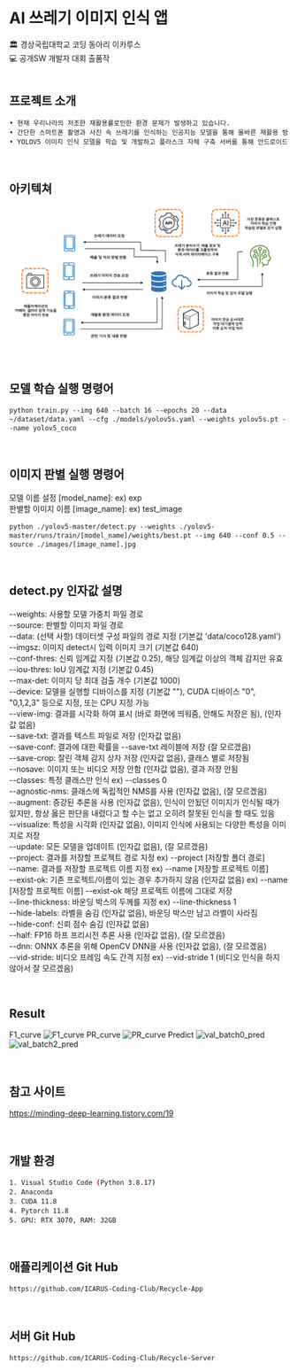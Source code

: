 # AI 쓰레기 이미지 인식 앱

🏛 경상국립대학교 코딩 동아리 이카루스  
💻 공개SW 개발자 대회 출품작  
</br>

## 프로젝트 소개  

```bash
• 현재 우리나라의 저조한 재활용률로인한 환경 문제가 발생하고 있습니다.
• 간단한 스마트폰 촬영과 사진 속 쓰레기를 인식하는 인공지능 모델을 통해 올바른 재활용 방법을 제공하고자합니다.
• YOLOV5 이미지 인식 모델을 학습 및 개발하고 플라스크 자체 구축 서버를 통해 안드로이드 앱과 통신하여 동작합니다.
```

</br>
  
## 아키텍쳐
![이미지 설명](https://github.com/ICARUS-Coding-Club/Recycle-App/blob/master/image_view/%EC%95%84%ED%82%A4%ED%85%8D%EC%B3%90.png)

</br>

## 모델 학습 실행 명령어
    python train.py --img 640 --batch 16 --epochs 20 --data ~/dataset/data.yaml --cfg ./models/yolov5s.yaml --weights yolov5s.pt --name yolov5_coco

</br>

## 이미지 판별 실행 명령어
모델 이름 설정 [model_name]: ex) exp   
판별할 이미지 이름 [image_name]: ex) test_image

    python ./yolov5-master/detect.py --weights ./yolov5-master/runs/train/[model_name]/weights/best.pt --img 640 --conf 0.5 --source ./images/[image_name].jpg

</br>

## detect.py 인자값 설명
--weights: 사용할 모델 가중치 파일 경로  
--source: 판별할 이미지 파일 경로  
--data: (선택 사항) 데이터셋 구성 파일의 경로 지정 (기본값 'data/coco128.yaml')  
--imgsz: 이미지 detect시 입력 이미지 크기 (기본값 640)  
--conf-thres: 신뢰 임계값 지정 (기본값 0.25), 해당 임계값 이상의 객체 감지만 유효  
--iou-thres: IoU 임계값 지정 (기본값 0.45)  
--max-det: 이미지 당 최대 검출 개수 (기본값 1000)  
--device: 모델을 실행할 디바이스를 지정 (기본값 ""), CUDA 디바이스 "0", "0,1,2,3" 등으로 지정, 또는 CPU 지정 가능  
--view-img: 결과를 시각화 하여 표시 (바로 화면에 띄워줌, 안해도 저장은 됨), (인자값 없음)  
--save-txt: 결과를 텍스트 파일로 저장 (인자값 없음)  
--save-conf: 결과에 대한 확률을 --save-txt 레이블에 저장 (잘 모르겠음)  
--save-crop: 잘린 객체 감지 상자 저장 (인자값 없음), 클래스 별로 저장됨  
--nosave: 이미지 또는 비디오 저장 안함 (인자값 없음), 결과 저장 안됨  
--classes: 특정 클래스만 인식 ex) --classes 0  
--agnostic-nms: 클래스에 독립적인 NMS를 사용 (인자값 없음), (잘 모르겠음)  
--augment: 증강된 추론을 사용 (인자값 없음), 인식이 안됬던 이미지가 인식될 때가 있지만, 항상 옳은 판단을 내렸다고 할 수는 없고 오히려 잘못된 인식을 할 때도 있음  
--visualize: 특성을 시각화 (인자값 없음), 이미지 인식에 사용되는 다양한 특성을 이미지로 저장  
--update: 모든 모델을 업데이트 (인자값 없음), (잘 모르겠음)  
--project: 결과를 저장할 프로젝트 경로 지정 ex) --project [저장할 폴더 경로]  
--name: 결과를 저장할 프로젝트 이름 지정 ex) --name [저장할 프로젝트 이름]  
--exist-ok: 기존 프로젝트/이름이 있는 경우 추가하지 않음 (인자값 없음) ex) --name [저장할 프로젝트 이름] --exist-ok 해당 프로젝트 이름에 그대로 저장  
--line-thickness: 바운딩 박스의 두께를 지정 ex) --line-thickness 1  
--hide-labels: 라벨을 숨김 (인자값 없음), 바운딩 박스만 남고 라벨이 사라짐  
--hide-conf: 신뢰 점수 숨김 (인자값 없음)  
--half: FP16 하프 프리시전 추론 사용 (인자값 없음), (잘 모르겠음)  
--dnn: ONNX 추론을 위해 OpenCV DNN을 사용 (인자값 없음), (잘 모르겠음)  
--vid-stride: 비디오 프레임 속도 간격 지정 ex) --vid-stride 1 (비디오 인식을 하지 않아서 잘 모르겠음)  

</br>

## Result
F1_curve
![F1_curve](https://github.com/ICARUS-Coding-Club/Recycle-AI/assets/34588777/9c2836ae-64b0-4d0e-9654-96c189a617d1)
PR_curve
![PR_curve](https://github.com/ICARUS-Coding-Club/Recycle-AI/assets/34588777/725cd2c8-0d86-4e1e-b847-09a202d47294)
Predict
![val_batch0_pred](https://github.com/ICARUS-Coding-Club/Recycle-AI/assets/34588777/37a283e3-803e-41b3-b6a4-72af5d19a230)
![val_batch2_pred](https://github.com/ICARUS-Coding-Club/Recycle-AI/assets/34588777/dc44c2c2-e6b1-45c0-aee2-585d2577a720)


</br>

## 참고 사이트
https://minding-deep-learning.tistory.com/19

</br>

## 개발 환경

```bash
1. Visual Studio Code (Python 3.8.17)
2. Anaconda
3. CUDA 11.8
4. Pytorch 11.8
5. GPU: RTX 3070, RAM: 32GB
```

</br>

## 애플리케이션 Git Hub  

```bash
https://github.com/ICARUS-Coding-Club/Recycle-App
```

</br>

## 서버 Git Hub  

```bash
https://github.com/ICARUS-Coding-Club/Recycle-Server
```

</br>
